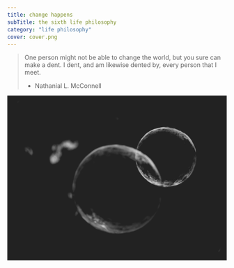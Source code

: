 ```yaml
---
title: change happens
subTitle: the sixth life philosophy
category: "life philosophy"
cover: cover.png
---
```

> One person might not be able to change the world, but you sure can make a dent.
> I dent, and am likewise dented by, every person that I meet.
>
> - Nathanial L. McConnell

![two bubbles about to collide](cover.png)
